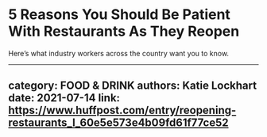 # 5 Reasons You Should Be Patient With Restaurants As They Reopen

Here’s what industry workers across the country want you to know.

---
category: FOOD & DRINK
authors: Katie Lockhart
date: 2021-07-14
link: https://www.huffpost.com/entry/reopening-restaurants_l_60e5e573e4b09fd61f77ce52
---
